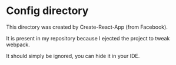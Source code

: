 # Config directory

This directory was created by Create-React-App (from Facebook).

It is present in my repository because I ejected the project to tweak webpack.

It should simply be ignored, you can hide it in your IDE.